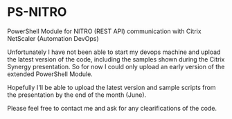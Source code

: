 # PS-NITRO
PowerShell Module for NITRO (REST API) communication with Citrix NetScaler (Automation DevOps)

Unfortunately I have not been able to start my devops machine and upload the latest version of the code, including the samples shown during the Citrix Synergy presentation. So for now I could only upload an early version of the extended PowerShell Module.

Hopefully I'll be able to upload the latest version and sample scripts from the presentation by the end of the month (June).

Please feel free to contact me and ask for any clearifications of the code.
